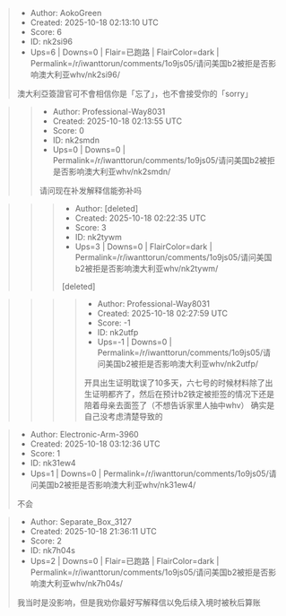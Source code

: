 > - Author: AokoGreen
> - Created: 2025-10-18 02:13:10 UTC
> - Score: 6
> - ID: nk2si96
> - Ups=6 | Downs=0 | Flair=已跑路 | FlairColor=dark | Permalink=/r/iwanttorun/comments/1o9js05/请问美国b2被拒是否影响澳大利亚whv/nk2si96/
>
> 澳大利亞簽證官可不會相信你是「忘了」，也不會接受你的「sorry」

>> - Author: Professional-Way8031
>> - Created: 2025-10-18 02:13:55 UTC
>> - Score: 0
>> - ID: nk2smdn
>> - Ups=0 | Downs=0 | Permalink=/r/iwanttorun/comments/1o9js05/请问美国b2被拒是否影响澳大利亚whv/nk2smdn/
>>
>> 请问现在补发解释信能弥补吗

>>> - Author: [deleted]
>>> - Created: 2025-10-18 02:22:35 UTC
>>> - Score: 3
>>> - ID: nk2tywm
>>> - Ups=3 | Downs=0 | FlairColor=dark | Permalink=/r/iwanttorun/comments/1o9js05/请问美国b2被拒是否影响澳大利亚whv/nk2tywm/
>>>
>>> [deleted]

>>>> - Author: Professional-Way8031
>>>> - Created: 2025-10-18 02:27:59 UTC
>>>> - Score: -1
>>>> - ID: nk2utfp
>>>> - Ups=-1 | Downs=0 | Permalink=/r/iwanttorun/comments/1o9js05/请问美国b2被拒是否影响澳大利亚whv/nk2utfp/
>>>>
>>>> 开具出生证明耽误了10多天，六七号的时候材料除了出生证明都齐了，然后在预计b2铁定被拒签的情况下还是陪着母亲去面签了（不想告诉家里人抽中whv）
>>>> 确实是自己没考虑清楚导致的

> - Author: Electronic-Arm-3960
> - Created: 2025-10-18 03:12:36 UTC
> - Score: 1
> - ID: nk31ew4
> - Ups=1 | Downs=0 | Permalink=/r/iwanttorun/comments/1o9js05/请问美国b2被拒是否影响澳大利亚whv/nk31ew4/
>
> 不会

> - Author: Separate_Box_3127
> - Created: 2025-10-18 21:36:11 UTC
> - Score: 2
> - ID: nk7h04s
> - Ups=2 | Downs=0 | Flair=已跑路 | FlairColor=dark | Permalink=/r/iwanttorun/comments/1o9js05/请问美国b2被拒是否影响澳大利亚whv/nk7h04s/
>
> 我当时是没影响，但是我劝你最好写解释信以免后续入境时被秋后算账
